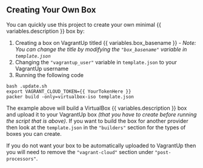 ## Creating Your Own Box

You can quickly use this project to create your own minimal {{ variables.description }} box by:

1. Creating a box on VagrantUp titled {{ variables.box_basename }} - *Note: You can change the title by modifying the `"box_basename"` variable in `template.json`*
2. Changing the `"vagrantup_user"` variable in `template.json` to your VagrantUp username
3. Running the following code

```shell
bash .update.sh
export VAGRANT_CLOUD_TOKEN={{ YourTokenHere }}
packer build -only=virtualbox-iso template.json
```

The example above will build a VirtualBox {{ variables.description }} box and upload it to your VagrantUp box *(that you have to create before running the script that is above)*. If you want to build the box for another provider then look at the `template.json` in the `"builders"` section for the types of boxes you can create.

If you do not want your box to be automatically uploaded to VagrantUp then you will need to remove the `"vagrant-cloud"` section under `"post-processors"`.
